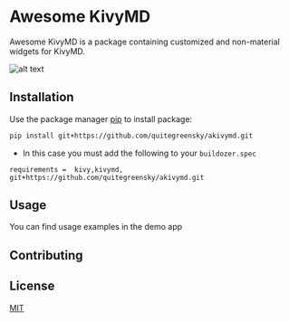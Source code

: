# Awesome KivyMD

Awesome KivyMD is a package containing customized and non-material widgets for KivyMD.

![alt text](http://url/to/img.png)

## Installation

Use the package manager [pip](https://pip.pypa.io/en/stable/) to install package:

```bash
pip install git+https://github.com/quitegreensky/akivymd.git
```

- In this case you must add the following to your ```buildozer.spec```
```
requirements =  kivy,kivymd, git+https://github.com/quitegreensky/akivymd.git
```

## Usage

You can find usage examples in the demo app
 
## Contributing


## License
[MIT](https://choosealicense.com/licenses/mit/)